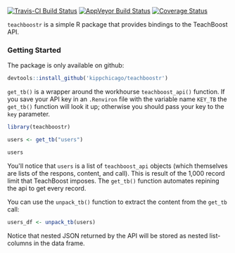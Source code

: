 
<!-- README.md is generated from README.Rmd. Please edit that file -->
[![Travis-CI Build Status](https://travis-ci.org/kippchicago/teachboostr.svg?branch=master)](https://travis-ci.org/kippchicago/teachboostr) [![AppVeyor Build Status](https://ci.appveyor.com/api/projects/status/github/kippchicago/teachboostr?branch=master&svg=true)](https://ci.appveyor.com/project/kippchicago/teachboostr) [![Coverage Status](https://img.shields.io/codecov/c/github/kippchicago/teachboostr/master.svg)](https://codecov.io/github/kippchicago/teachboostr?branch=master)

`teachboostr` is a simple R package that provides bindings to the TeachBoost API.

### Getting Started

The package is only available on github:

``` r
devtools::install_github('kippchicago/teachboostr')
```

`get_tb()` is a wrapper around the workhourse `teachboost_api()` function. If you save your API key in an `.Renviron` file with the variable name `KEY_TB` the `get_tb()` function will look it up; otherwise you should pass your key to the `key` parameter.

``` r
library(teachboostr)

users <- get_tb("users")

users
```

You'll notice that `users` is a list of `teachboost_api` objects (which themselves are lists of the respons, content, and call). This is result of the 1,000 record limit that TeachBoost imposes. The `get_tb()` function automates repining the api to get every record.

You can use the `unpack_tb()` function to extract the content from the `get_tb` call:

``` r
users_df <- unpack_tb(users)
```

Notice that nested JSON returned by the API will be stored as nested list-columns in the data frame.
